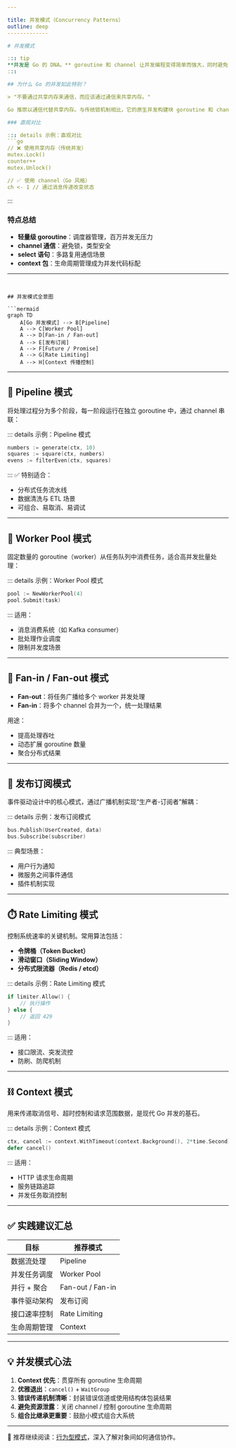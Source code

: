 ```yaml
---

title: 并发模式（Concurrency Patterns）
outline: deep
-------------

# 并发模式

::: tip
**并发是 Go 的 DNA。** goroutine 和 channel 让并发编程变得简单而强大，同时避免了传统语言中常见的锁竞争与资源同步困境。
:::

## 为什么 Go 的并发如此特别？

> "不要通过共享内存来通信，而应该通过通信来共享内存。"

Go 推崇以通信代替共享内存。与传统锁机制相比，它的原生并发构建块 goroutine 和 channel 提供了更安全、更直观的方式来组织并发逻辑。

### 直观对比

::: details 示例：直观对比
```go
// ❌ 使用共享内存（传统并发）
mutex.Lock()
counter++
mutex.Unlock()

// ✅ 使用 channel（Go 风格）
ch <- 1 // 通过消息传递改变状态
```
:::
### 特点总结

* **轻量级 goroutine**：调度器管理，百万并发无压力
* **channel 通信**：避免锁，类型安全
* **select 语句**：多路复用通信场景
* **context 包**：生命周期管理成为并发代码标配

---
```


## 并发模式全景图

```mermaid
graph TD
    A[Go 并发模式] --> B[Pipeline]
    A --> C[Worker Pool]
    A --> D[Fan-in / Fan-out]
    A --> E[发布订阅]
    A --> F[Future / Promise]
    A --> G[Rate Limiting]
    A --> H[Context 传播控制]
```

---

## 🔄 Pipeline 模式

将处理过程分为多个阶段，每一阶段运行在独立 goroutine 中，通过 channel 串联：

::: details 示例：Pipeline 模式
```go
numbers := generate(ctx, 10)
squares := square(ctx, numbers)
evens := filterEven(ctx, squares)
```
:::
✅ 特别适合：

* 分布式任务流水线
* 数据清洗与 ETL 场景
* 可组合、易取消、易调试

---

## 👥 Worker Pool 模式

固定数量的 goroutine（worker）从任务队列中消费任务，适合高并发批量处理：

::: details 示例：Worker Pool 模式
```go
pool := NewWorkerPool(4)
pool.Submit(task)
```
:::
适用：

* 消息消费系统（如 Kafka consumer）
* 批处理作业调度
* 限制并发度场景

---

## 🔀 Fan-in / Fan-out 模式

* **Fan-out**：将任务广播给多个 worker 并发处理
* **Fan-in**：将多个 channel 合并为一个，统一处理结果

用途：

* 提高处理吞吐
* 动态扩展 goroutine 数量
* 聚合分布式结果

---

## 📡 发布订阅模式

事件驱动设计中的核心模式，通过广播机制实现“生产者-订阅者”解耦：

::: details 示例：发布订阅模式
```go
bus.Publish(UserCreated, data)
bus.Subscribe(subscriber)
```
:::
典型场景：

* 用户行为通知
* 微服务之间事件通信
* 插件机制实现

---

## ⏱️ Rate Limiting 模式

控制系统速率的关键机制。常用算法包括：

* **令牌桶（Token Bucket）**
* **滑动窗口（Sliding Window）**
* **分布式限流器（Redis / etcd）**

::: details 示例：Rate Limiting 模式
```go
if limiter.Allow() {
    // 执行操作
} else {
    // 返回 429
}
```
:::
适用：

* 接口限流、突发流控
* 防刷、防爬机制

---

## ⛓️ Context 模式

用来传递取消信号、超时控制和请求范围数据，是现代 Go 并发的基石。

::: details 示例：Context 模式
```go
ctx, cancel := context.WithTimeout(context.Background(), 2*time.Second)
defer cancel()
```
:::
适用：

* HTTP 请求生命周期
* 服务链路追踪
* 并发任务取消控制

---

## ✅ 实践建议汇总

| 目标      | 推荐模式             |
| ------- | ---------------- |
| 数据流处理   | Pipeline         |
| 并发任务调度  | Worker Pool      |
| 并行 + 聚合 | Fan-out / Fan-in |
| 事件驱动架构  | 发布订阅             |
| 接口速率控制  | Rate Limiting    |
| 生命周期管理  | Context          |

---

## 💡 并发模式心法

1. **Context 优先**：贯穿所有 goroutine 生命周期
2. **优雅退出**：`cancel()` + `WaitGroup`
3. **错误传递机制清晰**：封装错误信道或使用结构体包装结果
4. **避免资源泄露**：关闭 channel / 控制 goroutine 生命周期
5. **组合比继承更重要**：鼓励小模式组合大系统

---

📘 推荐继续阅读：[行为型模式](/practice/patterns/behavioral)，深入了解对象间如何通信协作。
